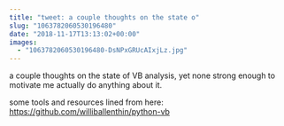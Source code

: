 ```yaml
---
title: "tweet: a couple thoughts on the state o"
slug: "1063782060530196480"
date: "2018-11-17T13:13:02+00:00"
images:
  - "1063782060530196480-DsNPxGRUcAIxjLz.jpg"
---
```

a couple thoughts on the state of VB analysis, yet none strong enough to motivate me actually do anything about it.

some tools and resources lined from here: https://github.com/williballenthin/python-vb 